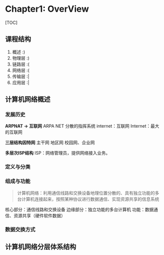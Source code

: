 # Chapter1: OverView
[TOC]
## 课程结构
1. 概述 :)
2. 物理层 :)
3. 链路层 :(
4. 网络层 :(
5. 传输层 :|
6. 应用层 :|

## 计算机网络概述
### 发展历史
**ARPNAT -> 互联网**
ARPA NET 分散的指挥系统
internet：互联网
Internet：最大的互联网

**三层结构因特网**
主干网
地区网
校园网、企业网

**多层次ISP结构**
ISP：网络管理员，提供网络接入业务。

### 定义与分类

### 组成与功能
> 计算机网络：利用通信线路和交换设备地理位置分散的、具有独立功能的多台计算机连接起来，按照某种协议进行数据通信、实现资源共享的信息系统

核心部分：通信线路和交换设备
边缘部分：独立功能的多台计算机
功能：数据通信、资源共享（硬件软件数据）

### 数据交换方式

## 计算机网络分层体系结构

